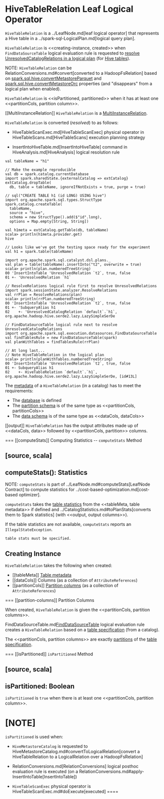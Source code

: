 # HiveTableRelation Leaf Logical Operator

`HiveTableRelation` is a ../LeafNode.md[leaf logical operator] that represents a Hive table in a ../spark-sql-LogicalPlan.md[logical query plan].

`HiveTableRelation` is <<creating-instance, created>> when `FindDataSourceTable` logical evaluation rule is requested to [resolve UnresolvedCatalogRelations in a logical plan](../logical-analysis-rules/FindDataSourceTable.md#apply) (for [Hive tables](../logical-analysis-rules/FindDataSourceTable.md#readHiveTable)).

NOTE: `HiveTableRelation` can be RelationConversions.md#convert[converted to a HadoopFsRelation] based on [spark.sql.hive.convertMetastoreParquet](configuration-properties.md#spark.sql.hive.convertMetastoreParquet) and [spark.sql.hive.convertMetastoreOrc](configuration-properties.md#spark.sql.hive.convertMetastoreOrc) properties (and "disappears" from a logical plan when enabled).

`HiveTableRelation` is <<isPartitioned, partitioned>> when it has at least one <<partitionCols, partition column>>.

[[MultiInstanceRelation]]
`HiveTableRelation` is a [MultiInstanceRelation](../logical-operators/MultiInstanceRelation.md).

`HiveTableRelation` is converted (_resolved_) to as follows:

* HiveTableScanExec.md[HiveTableScanExec] physical operator in HiveTableScans.md[HiveTableScans] execution planning strategy

* InsertIntoHiveTable.md[InsertIntoHiveTable] command in HiveAnalysis.md[HiveAnalysis] logical resolution rule

```text
val tableName = "h1"

// Make the example reproducible
val db = spark.catalog.currentDatabase
import spark.sharedState.{externalCatalog => extCatalog}
extCatalog.dropTable(
  db, table = tableName, ignoreIfNotExists = true, purge = true)

// sql("CREATE TABLE h1 (id LONG) USING hive")
import org.apache.spark.sql.types.StructType
spark.catalog.createTable(
  tableName,
  source = "hive",
  schema = new StructType().add($"id".long),
  options = Map.empty[String, String])

val h1meta = extCatalog.getTable(db, tableName)
scala> println(h1meta.provider.get)
hive

// Looks like we've got the testing space ready for the experiment
val h1 = spark.table(tableName)

import org.apache.spark.sql.catalyst.dsl.plans._
val plan = table(tableName).insertInto("t2", overwrite = true)
scala> println(plan.numberedTreeString)
00 'InsertIntoTable 'UnresolvedRelation `t2`, true, false
01 +- 'UnresolvedRelation `h1`

// ResolveRelations logical rule first to resolve UnresolvedRelations
import spark.sessionState.analyzer.ResolveRelations
val rrPlan = ResolveRelations(plan)
scala> println(rrPlan.numberedTreeString)
00 'InsertIntoTable 'UnresolvedRelation `t2`, true, false
01 +- 'SubqueryAlias h1
02    +- 'UnresolvedCatalogRelation `default`.`h1`, org.apache.hadoop.hive.serde2.lazy.LazySimpleSerDe

// FindDataSourceTable logical rule next to resolve UnresolvedCatalogRelations
import org.apache.spark.sql.execution.datasources.FindDataSourceTable
val findTablesRule = new FindDataSourceTable(spark)
val planWithTables = findTablesRule(rrPlan)

// At long last...
// Note HiveTableRelation in the logical plan
scala> println(planWithTables.numberedTreeString)
00 'InsertIntoTable 'UnresolvedRelation `t2`, true, false
01 +- SubqueryAlias h1
02    +- HiveTableRelation `default`.`h1`, org.apache.hadoop.hive.serde2.lazy.LazySimpleSerDe, [id#13L]
```

The [metadata](../CatalogTable.md) of a `HiveTableRelation` (in a catalog) has to meet the requirements:

* The [database](../CatalogTable.md#identifier) is defined
* The [partition schema](../CatalogTable.md#partitionSchema) is of the same type as <<partitionCols, partitionCols>>
* The [data schema](../CatalogTable.md#dataSchema) is of the same type as <<dataCols, dataCols>>

[[output]]
`HiveTableRelation` has the output attributes made up of <<dataCols, data>> followed by <<partitionCols, partition>> columns.

=== [[computeStats]] Computing Statistics -- `computeStats` Method

[source, scala]
----
computeStats(): Statistics
----

NOTE: `computeStats` is part of ../LeafNode.md#computeStats[LeafNode Contract] to compute statistics for ../cost-based-optimization.md[cost-based optimizer].

`computeStats` takes the [table statistics](../CatalogTable.md#stats) from the <<tableMeta, table metadata>> if defined and ../CatalogStatistics.md#toPlanStats[converts them to Spark statistics] (with <<output, output columns>>).

If the table statistics are not available, `computeStats` reports an `IllegalStateException`.

```text
table stats must be specified.
```

## Creating Instance

`HiveTableRelation` takes the following when created:

* [[tableMeta]] [Table metadata](../CatalogTable.md)
* [[dataCols]] Columns (as a collection of `AttributeReferences`)
* [[partitionCols]] [Partition columns](#partition-columns) (as a collection of `AttributeReferences`)

=== [[partition-columns]] Partition Columns

When created, `HiveTableRelation` is given the <<partitionCols, partition columns>>.

FindDataSourceTable.md[FindDataSourceTable](../logical-analysis-rules/FindDataSourceTable.md) logical evaluation rule creates a `HiveTableRelation` based on a [table specification](../CatalogTable.md) (from a catalog).

The <<partitionCols, partition columns>> are exactly [partitions](../CatalogTable.md#partitionSchema) of the [table specification](../CatalogTable.md).

=== [[isPartitioned]] `isPartitioned` Method

[source, scala]
----
isPartitioned: Boolean
----

`isPartitioned` is `true` when there is at least one <<partitionCols, partition column>>.

[NOTE]
====
`isPartitioned` is used when:

* `HiveMetastoreCatalog` is requested to HiveMetastoreCatalog.md#convertToLogicalRelation[convert a HiveTableRelation to a LogicalRelation over a HadoopFsRelation]

* RelationConversions.md[RelationConversions] logical posthoc evaluation rule is executed (on a RelationConversions.md#apply-InsertIntoTable[InsertIntoTable])

* `HiveTableScanExec` physical operator is HiveTableScanExec.md#doExecute[executed]
====
